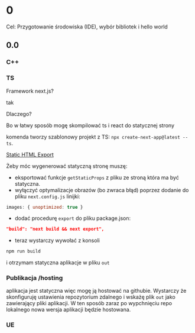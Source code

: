 # 0 
Cel: Przygotowanie środowiska (IDE), wybór bibliotek i hello world

## 0.0 
### C++


### TS
Framework next.js?

tak

Dlaczego?

Bo w łatwy sposób mogę skompilować ts i react do statycznej strony 

komenda tworzy szablonowy projekt z TS: `npx create-next-app@latest --ts`.

[Static HTML Export](https://nextjs.org/docs/advanced-features/static-html-export)

Żeby móc wygenerować statyczną stronę muszę: 
+ eksportować funkcje `getStaticProps` z pliku ze stroną która ma być statyczna.
+ wyłączyć optymalizacje obrazów (bo zwraca błąd) poprzez dodanie do pliku `next.config.js` linijki: 
```js
images: { unoptimized: true }
 ```
 + dodać procedurę `export` do pliku package.json:
 ```json
 "build": "next build && next export",
 ```
 + teraz wystarczy wywołać z konsoli 
 ```bash
 npm run build
 ```
 i otrzymam statyczna aplikacje w pliku `out`

 ### Publikacja /hosting
aplikacja jest statyczna więc mogę ją hostować na githubie. Wystarczy że skonfiguruję ustawienia repozytorium zdalnego i wskażę plik `out` jako zawierający pliki aplikacji. W ten sposób zaraz po wypchnięciu repo lokalnego nowa wersja aplikacji będzie hostowana.  

### UE

